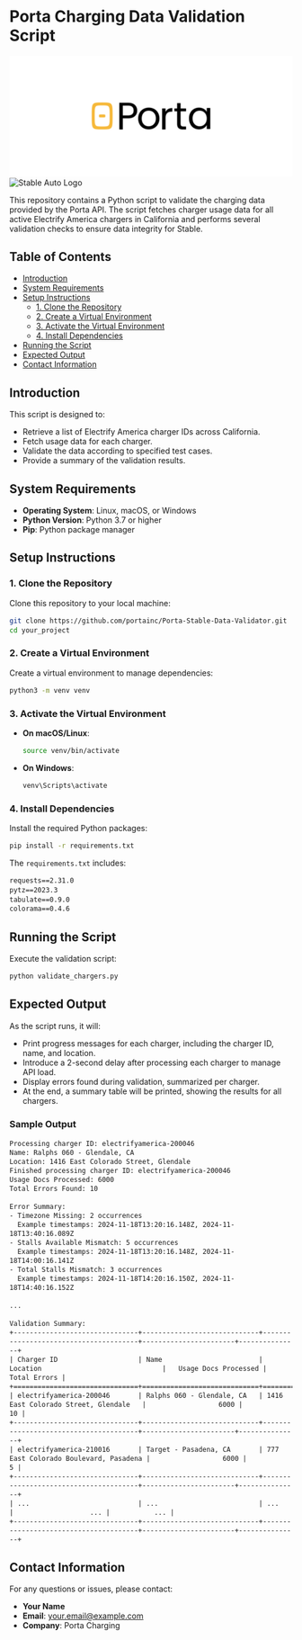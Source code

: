 # Porta Charging Data Validation Script

![Porta Logo](porta.png)
![Stable Auto Logo](stableauto.png)

This repository contains a Python script to validate the charging data provided by the Porta API. The script fetches charger usage data for all active Electrify America chargers in California and performs several validation checks to ensure data integrity for Stable. 

## Table of Contents

- [Introduction](#introduction)
- [System Requirements](#system-requirements)
- [Setup Instructions](#setup-instructions)
  - [1. Clone the Repository](#1-clone-the-repository)
  - [2. Create a Virtual Environment](#2-create-a-virtual-environment)
  - [3. Activate the Virtual Environment](#3-activate-the-virtual-environment)
  - [4. Install Dependencies](#4-install-dependencies)
- [Running the Script](#running-the-script)
- [Expected Output](#expected-output)
- [Contact Information](#contact-information)

## Introduction

This script is designed to:

- Retrieve a list of Electrify America charger IDs across California.
- Fetch usage data for each charger.
- Validate the data according to specified test cases.
- Provide a summary of the validation results.

## System Requirements

- **Operating System**: Linux, macOS, or Windows
- **Python Version**: Python 3.7 or higher
- **Pip**: Python package manager

## Setup Instructions

### 1. Clone the Repository

Clone this repository to your local machine:

```bash
git clone https://github.com/portainc/Porta-Stable-Data-Validator.git
cd your_project
```

### 2. Create a Virtual Environment

Create a virtual environment to manage dependencies:

```bash
python3 -m venv venv
```

### 3. Activate the Virtual Environment

- **On macOS/Linux**:

  ```bash
  source venv/bin/activate
  ```

- **On Windows**:

  ```bash
  venv\Scripts\activate
  ```

### 4. Install Dependencies

Install the required Python packages:

```bash
pip install -r requirements.txt
```

The `requirements.txt` includes:

```txt
requests==2.31.0
pytz==2023.3
tabulate==0.9.0
colorama==0.4.6
```

## Running the Script

Execute the validation script:

```bash
python validate_chargers.py
```

## Expected Output

As the script runs, it will:

- Print progress messages for each charger, including the charger ID, name, and location.
- Introduce a 2-second delay after processing each charger to manage API load.
- Display errors found during validation, summarized per charger.
- At the end, a summary table will be printed, showing the results for all chargers.

### Sample Output

```
Processing charger ID: electrifyamerica-200046
Name: Ralphs 060 - Glendale, CA
Location: 1416 East Colorado Street, Glendale
Finished processing charger ID: electrifyamerica-200046
Usage Docs Processed: 6000
Total Errors Found: 10

Error Summary:
- Timezone Missing: 2 occurrences
  Example timestamps: 2024-11-18T13:20:16.148Z, 2024-11-18T13:40:16.089Z
- Stalls Available Mismatch: 5 occurrences
  Example timestamps: 2024-11-18T13:20:16.148Z, 2024-11-18T14:00:16.141Z
- Total Stalls Mismatch: 3 occurrences
  Example timestamps: 2024-11-18T14:20:16.150Z, 2024-11-18T14:40:16.152Z

...

Validation Summary:
+-------------------------------+-----------------------------+---------------------------------------+-----------------------+---------------+
| Charger ID                    | Name                        | Location                              |   Usage Docs Processed |   Total Errors |
+===============================+=============================+=======================================+=======================+===============+
| electrifyamerica-200046       | Ralphs 060 - Glendale, CA   | 1416 East Colorado Street, Glendale   |                  6000 |            10 |
+-------------------------------+-----------------------------+---------------------------------------+-----------------------+---------------+
| electrifyamerica-210016       | Target - Pasadena, CA       | 777 East Colorado Boulevard, Pasadena |                  6000 |             5 |
+-------------------------------+-----------------------------+---------------------------------------+-----------------------+---------------+
| ...                           | ...                         | ...                                   |                   ... |           ... |
+-------------------------------+-----------------------------+---------------------------------------+-----------------------+---------------+
```

## Contact Information

For any questions or issues, please contact:

- **Your Name**
- **Email**: your.email@example.com
- **Company**: Porta Charging
